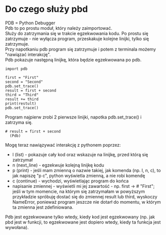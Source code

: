 # Do czego służy pbd  
PDB = Python Debugger  
Pdb to po prostu moduł, który należy zaimportować.  
Służy do zatrzymania się w trakcie egzekwowania kodu. Po prostu się zatrzymuje - nie wyłącza program, przeskakuje kolejne linijki, tylko się zatrzymuje.  
Przy napotkaniu pdb program się zatrzymuje i potem z terminala możemy "nawiązać interakcję".  
Pdb pokazuje następną linijkę, która będzie egzekwowana po pdb.   
  
```
import pdb

first = "First"
second = "Second"
pdb.set_trace()
result = first + second
third = "Third"
result += third
print(restult)
pdb.set_trace()
```
  
Program najpierw zrobi 2 pierwsze linijki, napotka pdb.set_trace() i zatrzyma się.  
  
```
# result = first + second
  (Pdb) 
``` 
  
Mogę teraz nawiązywać interakcję z pythonem poprzez:   
- l (list) - pokazuje cały kod oraz wskazuje na linijkę, przed którą się zatrzymał  
- n (next_line) - egzekwuje kolejną linijkę kodu  
- p (print) - jeśli mam zmienną o nazwie takiej, jak komenda (np. l, n, c), to jak napiszę "p c", python wyświetla zmienną, a nie robi komendę  
- c (continue) - wychodzi, wyświetlając program do końca  
- napisanie zmiennej - wyświetli mi jej zawartość - np. first -> # "First"; jeśli w tym momencie, na którym się zatrzymałam w powyższym przykładzie spróbuję dostać się do zmiennej result lub third, wyskoczy NameError, ponieważ program jeszcze nie dotarł do momentu, w którym ta zmienna jest zdefiniowana.  
  
Pdb jest egzekwowane tylko wtedy, kiedy kod jest egzekwowany (np. jak pbd jest w funkcji, to egzekwowane jest dopiero wtedy, kiedy ta funkcja jest wywołana).
